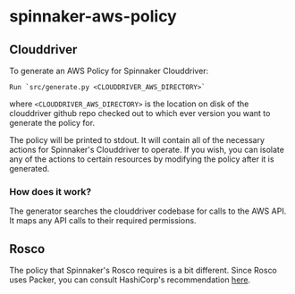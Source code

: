 # spinnaker-aws-policy


## Clouddriver

To generate an AWS Policy for Spinnaker Clouddriver:

    Run `src/generate.py <CLOUDDRIVER_AWS_DIRECTORY>`

where `<CLOUDDRIVER_AWS_DIRECTORY>` is the location on disk of the clouddriver github repo checked out to which ever version you want to generate the policy for.

The policy will be printed to stdout. It will contain all of the necessary actions for Spinnaker's Clouddriver to operate. If you wish, you can isolate any of the actions to certain resources by modifying the policy after it is generated.


### How does it work?

The generator searches the clouddriver codebase for calls to the AWS API. It maps any API calls to their required permissions.

## Rosco

The policy that Spinnaker's Rosco requires is a bit different. Since Rosco uses Packer, you can consult HashiCorp's recommendation [here](https://www.packer.io/docs/builders/amazon.html).
